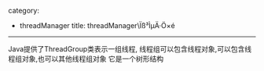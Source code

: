 category: 
- threadManager
title: threadManager\Ïß³ÌµÄ·Ö×é
---
Java提供了ThreadGroup类表示一组线程, 线程组可以包含线程对象,可以包含线程组对象,也可以其他线程组对象 它是一个树形结构



